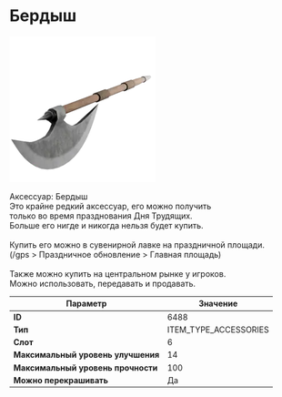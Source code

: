 # Бердыш

![Item Image](../img/6488.webp?raw=true)

Аксессуар: Бердыш<br>Это крайне редкий аксессуар, его можно получить<br>только во время празднования Дня Трудящих.<br>Больше его нигде и никогда нельзя будет купить.<br><br>Купить его можно в сувенирной лавке на праздничной площади.<br>(/gps > Праздничное обновление > Главная площадь)<br><br>Также можно купить на центральном рынке у игроков.<br>Можно использовать, передавать и продавать.


| Параметр | Значение |
|----------|----------|
| **ID** | 6488 |
| **Тип** | ITEM_TYPE_ACCESSORIES |
| **Слот** | 6 |
| **Максимальный уровень улучшения** | 14 |
| **Максимальный уровень прочности** | 100 |
| **Можно перекрашивать** | Да |

